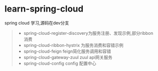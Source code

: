 # learn-spring-cloud
spring cloud 学习,源码在dev分支



>* spring-cloud-register-discovery为服务注册、发现示例,部分ribbon消费
>* spring-cloud-ribbon-hystrix 为服务消费和容错示例
>* spring-cloud-feign feign简化服务调用和容错
>* spring-cloud-gateway-zuul zuul api网关服务
>* spring-cloud-config  config 配置中心
